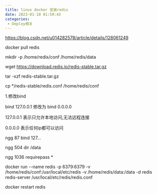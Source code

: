 ```yaml
---
title: linux docker 安装redis
date: 2023-01-10 01:59:43
categories: 
 - Deploy相关
---
```


https://blog.csdn.net/u014282578/article/details/128061249

docker pull redis



mkdir -p /home/redis/conf /home/redis/data

wget https://download.redis.io/redis-stable.tar.gz

tar -xzf redis-stable.tar.gz

cp */redis-stable/redis.conf /home/redis/conf

1.修改bind

bind 127.0.0.1 修改为 bind 0.0.0.0

127.0.0.1        表示只允许本地访问,无法远程连接

0.0.0.0     表示任何ip都可以访问

ngg 87 bind 127...

ngg 504 dir /data

ngg 1036 requirepass *

docker run --name redis -p 6379:6379 -v /home/redis/conf:/usr/local/etc/redis -v /home/redis/data:/data -d redis redis-server /usr/local/etc/redis/redis.conf

docker restart redis
